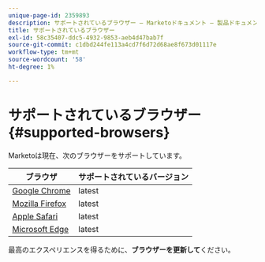 ```yaml
---
unique-page-id: 2359893
description: サポートされているブラウザー — Marketoドキュメント — 製品ドキュメント
title: サポートされているブラウザー
exl-id: 58c35407-ddc5-4932-9853-aeb4d47bab7f
source-git-commit: c1dbd244fe113a4cd7f6d72d68ae8f673d01117e
workflow-type: tm+mt
source-wordcount: '58'
ht-degree: 1%

---
```


# サポートされているブラウザー {#supported-browsers}

Marketoは現在、次のブラウザーをサポートしています。

| ブラウザ | サポートされているバージョン |
|---|---|
| [Google Chrome](https://www.google.com/intl/en/chrome/browser/) | latest |
| [Mozilla Firefox](https://www.mozilla.org/en-US/firefox/new/) | latest |
| [Apple Safari](https://www.apple.com/safari/) | latest |
| [Microsoft Edge](https://www.microsoft.com/en-us/windows/microsoft-edge) | latest |

最高のエクスペリエンスを得るために、**ブラウザーを更新して**&#x200B;ください。
